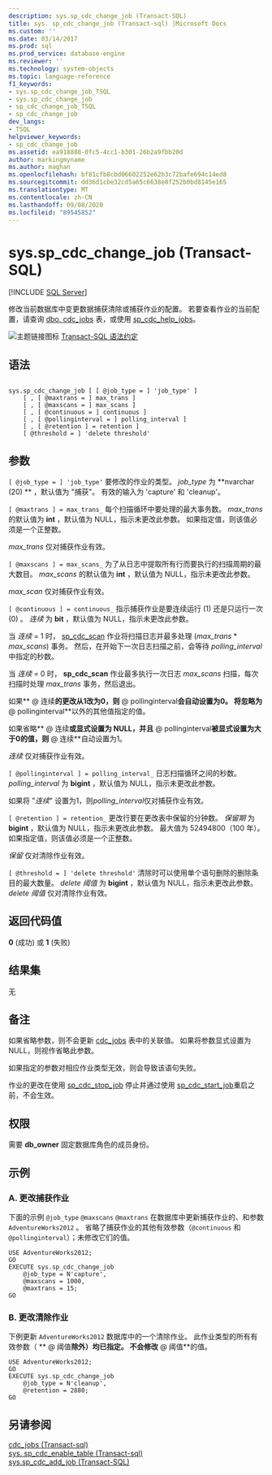 ```yaml
---
description: sys.sp_cdc_change_job (Transact-SQL)
title: sys. sp_cdc_change_job (Transact-sql) |Microsoft Docs
ms.custom: ''
ms.date: 03/14/2017
ms.prod: sql
ms.prod_service: database-engine
ms.reviewer: ''
ms.technology: system-objects
ms.topic: language-reference
f1_keywords:
- sys.sp_cdc_change_job_TSQL
- sys.sp_cdc_change_job
- sp_cdc_change_job_TSQL
- sp_cdc_change_job
dev_langs:
- TSQL
helpviewer_keywords:
- sp_cdc_change_job
ms.assetid: ea918888-0fc5-4cc1-b301-26b2a9fbb20d
author: markingmyname
ms.author: maghan
ms.openlocfilehash: bf81cfb8cbd06602252e62b3c72bafe694c14ed8
ms.sourcegitcommit: dd36d1cbe32cd5a65c6638e8f252b0bd8145e165
ms.translationtype: MT
ms.contentlocale: zh-CN
ms.lasthandoff: 09/08/2020
ms.locfileid: "89545852"
---
```

# <a name="syssp_cdc_change_job-transact-sql"></a>sys.sp_cdc_change_job (Transact-SQL)
[!INCLUDE [SQL Server](../../includes/applies-to-version/sqlserver.md)]

  修改当前数据库中变更数据捕获清除或捕获作业的配置。 若要查看作业的当前配置，请查询 [dbo. cdc_jobs](../../relational-databases/system-tables/dbo-cdc-jobs-transact-sql.md) 表，或使用 [sp_cdc_help_jobs](../../relational-databases/system-stored-procedures/sys-sp-cdc-help-jobs-transact-sql.md)。  
  
 ![主题链接图标](../../database-engine/configure-windows/media/topic-link.gif "“主题链接”图标") [Transact-SQL 语法约定](../../t-sql/language-elements/transact-sql-syntax-conventions-transact-sql.md)  
  
## <a name="syntax"></a>语法  
  
```  
  
sys.sp_cdc_change_job [ [ @job_type = ] 'job_type' ]  
    [ , [ @maxtrans = ] max_trans ]   
    [ , [ @maxscans = ] max_scans ]   
    [ , [ @continuous = ] continuous ]   
    [ , [ @pollinginterval = ] polling_interval ]   
    [ , [ @retention ] = retention ]   
    [ @threshold = ] 'delete threshold'  
```  
  
## <a name="arguments"></a>参数  
`[ @job_type = ] 'job_type'` 要修改的作业的类型。 *job_type* 为 **nvarchar (20) ** ，默认值为 "捕获"。 有效的输入为 'capture' 和 'cleanup'。  
  
`[ @maxtrans ] = max_trans_` 每个扫描循环中要处理的最大事务数。 *max_trans* 的默认值为 **int** ，默认值为 NULL，指示未更改此参数。 如果指定值，则该值必须是一个正整数。  
  
 *max_trans* 仅对捕获作业有效。  
  
`[ @maxscans ] = max_scans_` 为了从日志中提取所有行而要执行的扫描周期的最大数目。 *max_scans* 的默认值为 **int** ，默认值为 NULL，指示未更改此参数。  
  
 *max_scan* 仅对捕获作业有效。  
  
`[ @continuous ] = continuous_` 指示捕获作业是要连续运行 (1) 还是只运行一次 (0) 。 *连续* 为 **bit** ，默认值为 NULL，指示未更改此参数。  
  
 当 *连续* = 1 时， [sp_cdc_scan](../../relational-databases/system-stored-procedures/sys-sp-cdc-scan-transact-sql.md) 作业将扫描日志并最多处理 (*max_trans* \* *max_scans*) 事务。 然后，在开始下一次日志扫描之前，会等待 *polling_interval* 中指定的秒数。  
  
 当 *连续* = 0 时， **sp_cdc_scan** 作业最多执行一次日志 *max_scans* 扫描，每次扫描时处理 *max_trans* 事务，然后退出。  
  
 如果** \@ 连续**的更改从1改为0，则** \@ pollinginterval**会自动设置为0。 将忽略为** \@ pollinginterval**以外的其他值指定的值。  
  
 如果省略** \@ 连续**或显式设置为 NULL，并且** \@ pollinginterval**被显式设置为大于0的值，则** \@ 连续**自动设置为1。  
  
 *连续* 仅对捕获作业有效。  
  
`[ @pollinginterval ] = polling_interval_` 日志扫描循环之间的秒数。 *polling_interval* 为 **bigint** ，默认值为 NULL，指示未更改此参数。  
  
 如果将 "*连续*" 设置为1，则*polling_interval*仅对捕获作业有效。  
  
`[ @retention ] = retention_` 更改行要在更改表中保留的分钟数。 *保留期* 为 **bigint** ，默认值为 NULL，指示未更改此参数。 最大值为 52494800（100 年）。 如果指定值，则该值必须是一个正整数。  
  
 *保留* 仅对清除作业有效。  
  
`[ @threshold = ] 'delete threshold'` 清除时可以使用单个语句删除的删除条目的最大数量。 *delete 阈值* 为 **bigint** ，默认值为 NULL，指示未更改此参数。 *delete 阈值* 仅对清除作业有效。  
  
## <a name="return-code-values"></a>返回代码值  
 **0** (成功) 或 **1** (失败)   
  
## <a name="result-sets"></a>结果集  
 无  
  
## <a name="remarks"></a>备注  
 如果省略参数，则不会更新 [cdc_jobs](../../relational-databases/system-tables/dbo-cdc-jobs-transact-sql.md) 表中的关联值。 如果将参数显式设置为 NULL，则视作省略此参数。  
  
 如果指定的参数对相应作业类型无效，则会导致该语句失败。  
  
 作业的更改在使用 [sp_cdc_stop_job](../../relational-databases/system-stored-procedures/sys-sp-cdc-stop-job-transact-sql.md) 停止并通过使用 [sp_cdc_start_job](../../relational-databases/system-stored-procedures/sys-sp-cdc-start-job-transact-sql.md)重启之前，不会生效。  
  
## <a name="permissions"></a>权限  
 需要 **db_owner** 固定数据库角色的成员身份。  
  
## <a name="examples"></a>示例  
  
### <a name="a-changing-a-capture-job"></a>A. 更改捕获作业  
 下面的示例 `@job_type` `@maxscans` `@maxtrans` 在数据库中更新捕获作业的、和参数 `AdventureWorks2012` 。 省略了捕获作业的其他有效参数（`@continuous` 和 `@pollinginterval`）；未修改它们的值。  
  
```  
USE AdventureWorks2012;  
GO  
EXECUTE sys.sp_cdc_change_job   
    @job_type = N'capture',  
    @maxscans = 1000,  
    @maxtrans = 15;  
GO  
```  
  
### <a name="b-changing-a-cleanup-job"></a>B. 更改清除作业  
 下例更新 `AdventureWorks2012` 数据库中的一个清除作业。 此作业类型的所有有效参数（ ** \@ 阈值**除外）均已指定。 不会修改** \@ 阈值**的值。  
  
```  
USE AdventureWorks2012;  
GO  
EXECUTE sys.sp_cdc_change_job   
    @job_type = N'cleanup',  
    @retention = 2880;  
GO  
```  
  
## <a name="see-also"></a>另请参阅  
 [cdc_jobs &#40;Transact-sql&#41;](../../relational-databases/system-tables/dbo-cdc-jobs-transact-sql.md)   
 [sys. sp_cdc_enable_table &#40;Transact-sql&#41;](../../relational-databases/system-stored-procedures/sys-sp-cdc-enable-table-transact-sql.md)   
 [sys.sp_cdc_add_job (Transact-SQL)](../../relational-databases/system-stored-procedures/sys-sp-cdc-add-job-transact-sql.md)  
  
  
